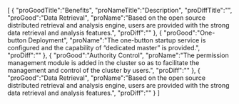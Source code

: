 [
    {
        "proGoodTitle":"Benefits", 
        "proNameTitle":"Description", 
        "proDiffTitle":"", 
        "proGood":"Data Retrieval", 
        "proName":"Based on the open source distributed retrieval and analysis engine, users are provided with the strong data retrieval and analysis features.", 
        "proDiff":""
    }, 
    {
        "proGood":"One-button Deployment", 
        "proName":"The one-button startup service is configured and the capability of “dedicated master” is provided.", 
        "proDiff":""
    }, 
    {
        "proGood":"Authority Control", 
        "proName":"The permission management module is added in the cluster so as to facilitate the management and control of the cluster by users.", 
        "proDiff":""
    }, 
    {
        "proGood":"Data Retrieval", 
        "proName":"Based on the open source distributed retrieval and analysis engine, users are provided with the strong data retrieval and analysis features.", 
        "proDiff":""
    }
]
